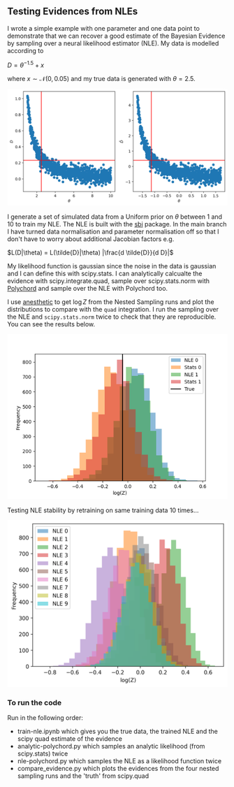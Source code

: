## Testing Evidences from NLEs

I wrote a simple example with one parameter and one data point to demonstrate that we can recover a good estimate of the Bayesian 
Evidence by sampling over a neural likelihood estimator (NLE). My data is modelled according to

$D = \theta^{-1.5} + x$

where $x \sim \mathcal{N}(0, 0.05)$ and my true data is generated with $\theta=2.5$.

![plot of data](https://github.com/htjb/nle-evidence/blob/main/data.png?raw=true)

I generate a set of simulated data from a Uniform prior on $\theta$ between 1 and 10 to train my NLE. The NLE is built with the
[sbi](https://github.com/sbi-dev/sbi) package. In the main branch I have turned data normalisation and parameter normalisation off
so that I don't have to worry about additional Jacobian factors e.g.

$L(D|\theta) = L(\tilde{D}|\theta) |\frac{d \tilde{D}}{d D}|$

My likelihood function is gaussian since the noise in the data is gaussian and I can define this with scipy.stats. 
I can analytically calcualte the evidence with scipy.integrate.quad, sample over scipy.stats.norm with
[Polychord](https://github.com/PolyChord/PolyChordLite) and sample over the NLE with Polychord too.

I use [anesthetic](https://anesthetic.readthedocs.io/en/latest/) to get $\log Z$ from the Nested Sampling runs and plot the distributions to compare with the
`quad` integration. I run the sampling over the NLE and `scipy.stats.norm` twice to check that they are
reproducible. You can see the results below.

![evidences](https://github.com/htjb/nle-evidence/blob/main/evidence-comparison.png?raw=true)

Testing NLE stability by retraining on same training data 10 times...

![NLE stability](https://github.com/htjb/nle-evidence/blob/main/nle-stability.png?raw=true)

### To run the code

Run in the following order:

- train-nle.ipynb which gives you the true data, the trained NLE and the scipy quad estimate of the evidence
- analytic-polychord.py which samples an analytic likelihood (from scipy.stats) twice
- nle-polychord.py which samples the NLE as a likelihood function twice
- compare_evidence.py which plots the evidences from the four nested sampling runs and the 'truth' from scipy.quad